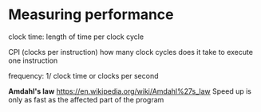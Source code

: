 # Measuring performance

clock time: length of time per clock cycle

CPI (clocks per instruction) how many clock cycles does it take to execute one instruction

frequency: 1/ clock time or clocks per second


__Amdahl's law__
https://en.wikipedia.org/wiki/Amdahl%27s_law
Speed up is only as fast as the affected part of the program
